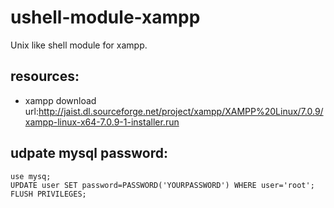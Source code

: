 # ushell-module-xampp
Unix like shell module for xampp.

## resources:
+ xampp download url:http://jaist.dl.sourceforge.net/project/xampp/XAMPP%20Linux/7.0.9/xampp-linux-x64-7.0.9-1-installer.run


## udpate mysql password:
```mysql
use mysq;
UPDATE user SET password=PASSWORD('YOURPASSWORD') WHERE user='root';
FLUSH PRIVILEGES;
```
